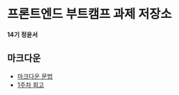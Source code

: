 # 프론트엔드 부트캠프 과제 저장소

**14기 정윤서**

## 마크다운

- [마크다운 문법](./src/md/markdown.md)
- [1주차 회고](./src/md/week1-retrospect.md)
